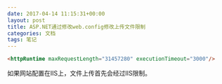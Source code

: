 ```yaml
---
date: 2017-04-14 11:15:31+00:00
layout: post
title: ASP.NET通过修改web.config修改上传文件限制
categories: 文档
tags: 笔记
---
```


```html
<httpRuntime maxRequestLength="31457280" executionTimeout="3000"/>
```
如果网站配置在IIS上，文件上传首先会经过IIS限制。